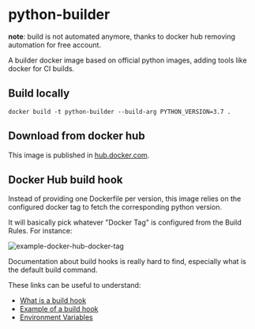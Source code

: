 # python-builder

**note**: build is not automated anymore, thanks to docker hub removing automation for free account.

A builder docker image based on official python images, adding tools like docker for CI builds.

## Build locally

```
docker build -t python-builder --build-arg PYTHON_VERSION=3.7 .
```

## Download from docker hub

This image is published in [hub.docker.com](https://hub.docker.com/r/papaux/python-builder).

## Docker Hub build hook

Instead of providing one Dockerfile per version, this image relies on the configured docker tag
to fetch the corresponding python version.

It will basically pick whatever "Docker Tag" is configured from the Build Rules. For instance:

![example-docker-hub-docker-tag](https://gist.githubusercontent.com/papaux/101c5efb2cc124ab594465572f43ac33/raw/31fb9105e45d983ff91113c8003e051a22e4620c/docker-hub-build-rules.png)


Documentation about build hooks is really hard to find, especially what is the default build command.

These links can be useful to understand:
- [What is a build hook](https://docs.docker.com/docker-hub/builds/advanced/#override-build-test-or-push-commands)
- [Example of a build hook](https://github.com/SamueleA/docker-hub-auto-build-tutorial/blob/ec2743d606bf290f6707547c8c1439d20bdf2298/hooks/build#L1)
- [Environment Variables](https://docs.docker.com/docker-hub/builds/advanced/#custom-build-phase-hooks)

